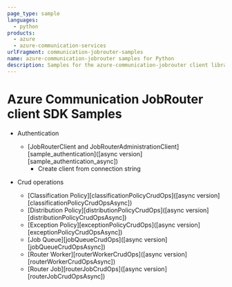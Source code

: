 ```yaml
---
page_type: sample
languages:
  - python
products:
  - azure
  - azure-communication-services
urlFragment: communication-jobrouter-samples 
name: azure-communication-jobrouter samples for Python
description: Samples for the azure-communication-jobrouter client library
---
```

  
# Azure Communication JobRouter client SDK Samples

- Authentication
  - [JobRouterClient and JobRouterAdministrationClient][sample_authentication]([async version][sample_authentication_async])
    - Create client from connection string

- Crud operations
  - [Classification Policy][classificationPolicyCrudOps]([async version][classificationPolicyCrudOpsAsync])
  - [Distribution Policy][distributionPolicyCrudOps]([async version][distributionPolicyCrudOpsAsync])
  - [Exception Policy][exceptionPolicyCrudOps]([async version][exceptionPolicyCrudOpsAsync])
  - [Job Queue][jobQueueCrudOps]([async version][jobQueueCrudOpsAsync])
  - [Router Worker][routerWorkerCrudOps]([async version][routerWorkerCrudOpsAsync])
  - [Router Job][routerJobCrudOps]([async version][routerJobCrudOpsAsync])

[//]: # (- Routing Scenarios)

[//]: # (  - Basic Scenario)

[//]: # (    - [Create Distribution Policy, Queue, Worker and Job | Accept Job Offer | Close and Complete job][basicScenario]&#40;[async version][basicScenarioAsync]&#41;)

[//]: # (    - [Requested worker selectors with job][requestedWorkerSelectorWithJobAsync])

[//]: # (  - Using Classification Policy)

[//]: # (    - [Queue selection with QueueSelectors][queueSelectionWithClassificationPolicyAsync])

[//]: # (    - [Dynamically assigning priority to job][prioritizationWithClassificationPolicyAsync])

[//]: # (    - [Dynamically attach WorkerSelectors to job][attachedWorkerSelectorWithClassificationPolicyAsync])

[//]: # (  - Using Distribution Policy)

[//]: # (    - [Basic Scenario][distributingOffersSimpleAsync])

[//]: # (    - [Multiple offers for a job][distributingOffersAdvancedAsync])

[//]: # (  - Using Exception Policy)

[//]: # (    - [Trigger exception with WaitTimeExceptionTrigger][waitTimeExceptionTriggerAsync])

[//]: # (    - [Trigger exception with QueueLengthExceptionTrigger][queueLengthExceptionTriggerAsync])

<!-- LINKS -->

[//]: # ([sample_authentication]: https://github.com/Azure/azure-sdk-for-python/blob/main/sdk/communication/azure-communication-jobrouter/samples/sample_authentication.py)

[//]: # ([sample_authentication_async]: https://github.com/Azure/azure-sdk-for-python/blob/main/sdk/communication/azure-communication-jobrouter/samples/sample_authentication_async.py)

[//]: # ([classificationPolicyCrudOps]: https://github.com/Azure/azure-sdk-for-python/blob/main/sdk/communication/azure-communication-jobrouter/samples/classification_policy_crud_ops.py)

[//]: # ([classificationPolicyCrudOpsAsync]: https://github.com/Azure/azure-sdk-for-python/blob/main/sdk/communication/azure-communication-jobrouter/samples/classification_policy_crud_ops_async.py)

[//]: # ([distributionPolicyCrudOps]: https://github.com/Azure/azure-sdk-for-python/blob/main/sdk/communication/azure-communication-jobrouter/samples/distribution_policy_crud_ops.py)

[//]: # ([distributionPolicyCrudOpsAsync]: https://github.com/Azure/azure-sdk-for-python/blob/main/sdk/communication/azure-communication-jobrouter/samples/classification_policy_crud_ops_async.py)

[//]: # ([exceptionPolicyCrudOps]: https://github.com/Azure/azure-sdk-for-python/blob/main/sdk/communication/azure-communication-jobrouter/samples/exception_policy_crud_ops.py)

[//]: # ([exceptionPolicyCrudOpsAsync]: https://github.com/Azure/azure-sdk-for-python/blob/main/sdk/communication/azure-communication-jobrouter/samples/exception_policy_crud_ops_async.py)

[//]: # ([jobQueueCrudOps]: https://github.com/Azure/azure-sdk-for-python/blob/main/sdk/communication/azure-communication-jobrouter/samples/job_queue_crud_ops.py)

[//]: # ([jobQueueCrudOpsAsync]: https://github.com/Azure/azure-sdk-for-python/blob/main/sdk/communication/azure-communication-jobrouter/samples/job_queue_crud_ops_async.py)

[//]: # ([routerWorkerCrudOps]: https://github.com/Azure/azure-sdk-for-python/blob/main/sdk/communication/azure-communication-jobrouter/samples/router_worker_crud_ops.py)

[//]: # ([routerWorkerCrudOpsAsync]: https://github.com/Azure/azure-sdk-for-python/blob/main/sdk/communication/azure-communication-jobrouter/samples/router_worker_crud_ops_async.py)

[//]: # ([routerJobCrudOps]: https://github.com/Azure/azure-sdk-for-python/blob/main/sdk/communication/azure-communication-jobrouter/samples/router_job_crud_ops.py)

[//]: # ([routerJobCrudOpsAsync]: https://github.com/Azure/azure-sdk-for-python/blob/main/sdk/communication/azure-communication-jobrouter/samples/router_job_crud_ops_async.py)

[//]: # ([basicScenario]: https://github.com/Azure/azure-sdk-for-net/tree/main/sdk/communication/Azure.Communication.JobRouter/samples/Sample1_HelloWorld.md)

[//]: # ([basicScenarioAsync]: https://github.com/Azure/azure-sdk-for-net/tree/main/sdk/communication/Azure.Communication.JobRouter/samples/Sample1_HelloWorldAsync.md)

[//]: # ([requestedWorkerSelectorWithJobAsync]: https://github.com/Azure/azure-sdk-for-net/tree/main/sdk/communication/Azure.Communication.JobRouter/samples/Sample1_RequestedWorkerSelectorAsync.md)

[//]: # ([queueSelectionWithClassificationPolicyAsync]: https://github.com/Azure/azure-sdk-for-net/tree/main/sdk/communication/Azure.Communication.JobRouter/samples/Sample2_ClassificationWithQueueSelectorAsync.md)

[//]: # ([prioritizationWithClassificationPolicyAsync]: https://github.com/Azure/azure-sdk-for-net/tree/main/sdk/communication/Azure.Communication.JobRouter/samples/Sample2_ClassificationWithPriorityRuleAsync.md)

[//]: # ([attachedWorkerSelectorWithClassificationPolicyAsync]: https://github.com/Azure/azure-sdk-for-net/tree/main/sdk/communication/Azure.Communication.JobRouter/samples/Sample2_ClassificationWithWorkerSelectorAsync.md)

[//]: # ([distributingOffersSimpleAsync]: https://github.com/Azure/azure-sdk-for-net/tree/main/sdk/communication/Azure.Communication.JobRouter/samples/Sample3_SimpleDistributionAsync.md)

[//]: # ([distributingOffersAdvancedAsync]: https://github.com/Azure/azure-sdk-for-net/tree/main/sdk/communication/Azure.Communication.JobRouter/samples/Sample3_AdvancedDistributionAsync.md)

[//]: # ([waitTimeExceptionTriggerAsync]: https://github.com/Azure/azure-sdk-for-net/tree/main/sdk/communication/Azure.Communication.JobRouter/samples/Sample4_WaitTimeExceptionAsync.md)

[//]: # ([queueLengthExceptionTriggerAsync]: https://github.com/Azure/azure-sdk-for-net/tree/main/sdk/communication/Azure.Communication.JobRouter/samples/Sample4_QueueLengthExceptionTriggerAsync.md)